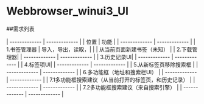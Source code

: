 # Webbrowser_winui3_UI

##需求列表

| ------------- | ------------- |
| 位置 | 功能 |
| ------------- | ------------- |
| 1.书签管理器 | 导入，导出，读取，| 
|  | 从当前页面新建书签（未知） |
|  2.下载管理器| 
| ------------- | ------------- |
| 3.历史记录UI| 
| ------------- | ------------- |
| 4.标签项UI| 
| ------------- | ------------- |
| 5.从新标签页移除搜索框 |
| ------------- | ------------- |
| 6.多功能框（地址和搜索栏UI） |
| ------------- | ------------- |
| 7.1多功能框搜索建议（从当前打开的标签页，和历史记录） |
| ------------- | ------------- |
| 7.2多功能框搜索建议（来自搜索引擎） |
| ------------- | ------------- |
